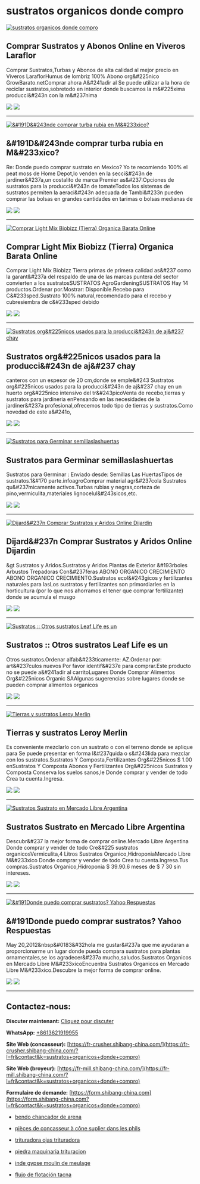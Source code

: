 # sustratos organicos donde compro

<a href="https://swt.shibang-china.com/?l=fr&img&k=sustratos+organicos+donde+compro" target="_blank">![sustratos organicos donde compro](http://static.shibang-china.com/all-800x300/378.jpg)</a>

## Comprar Sustratos y Abonos Online en Viveros Laraflor
Comprar Sustratos,Turbas y Abonos de alta calidad al mejor precio en Viveros LaraflorHumus de lombriz 100% Abono org&#225nico GrowBarato.netComprar ahora A&#241adir al Se puede utilizar a la hora de reciclar sustratos,sobretodo en interior donde buscamos la m&#225xima producci&#243n con la m&#237nima


<a href="https://whatsapp.shibangsoft.com/WhatsApp.php" target="_blank" title="WhatsApp">![](http://static.shibang-china.com/icon/whatsapp.png)</a> <a href="https://swt.shibang-china.com/?l=fr&icon&k=sustratos+organicos+donde+compro" target="_blank">![](http://static.shibang-china.com/icon/chat-fr.png)</a>

---

<a href="https://swt.shibang-china.com/?l=fr&img&k=sustratos+organicos+donde+compro" target="_blank">![&#191D&#243nde comprar turba rubia en M&#233xico?](http://static.shibang-china.com/all-800x300/314.jpg)</a>

## &#191D&#243nde comprar turba rubia en M&#233xico?
Re: Donde puedo comprar sustrato en Mexico? Yo te recomiendo 100% el peat moss de Home Depot,lo venden en la secci&#243n de jardiner&#237a,un costalito de marca Premier as&#237:Opciones de sustratos para la producci&#243n de tomateTodos los sistemas de sustratos permiten la aeraci&#243n adecuada de Tambi&#233n pueden comprar las bolsas en grandes cantidades en tarimas o bolsas medianas de


<a href="https://whatsapp.shibangsoft.com/WhatsApp.php" target="_blank" title="WhatsApp">![](http://static.shibang-china.com/icon/whatsapp.png)</a> <a href="https://swt.shibang-china.com/?l=fr&icon&k=sustratos+organicos+donde+compro" target="_blank">![](http://static.shibang-china.com/icon/chat-fr.png)</a>

---

<a href="https://swt.shibang-china.com/?l=fr&img&k=sustratos+organicos+donde+compro" target="_blank">![Comprar Light Mix Biobizz (Tierra) Organica Barata Online](http://static.shibang-china.com/all-800x300/517.jpg)</a>

## Comprar Light Mix Biobizz (Tierra) Organica Barata Online
Comprar Light Mix Biobizz Tierra primas de primera calidad as&#237 como la garant&#237a del respaldo de una de las marcas puntera del sector convierten a los sustratosSUSTRATOS AgroGardeningSUSTRATOS Hay 14 productos.Ordenar por.Mostrar: Disponible.Recebo para C&#233sped.Sustrato 100% natural,recomendado para el recebo y cubresiembra de c&#233sped debido


<a href="https://whatsapp.shibangsoft.com/WhatsApp.php" target="_blank" title="WhatsApp">![](http://static.shibang-china.com/icon/whatsapp.png)</a> <a href="https://swt.shibang-china.com/?l=fr&icon&k=sustratos+organicos+donde+compro" target="_blank">![](http://static.shibang-china.com/icon/chat-fr.png)</a>

---

<a href="https://swt.shibang-china.com/?l=fr&img&k=sustratos+organicos+donde+compro" target="_blank">![Sustratos org&#225nicos usados para la producci&#243n de aj&#237 chay](http://static.shibang-china.com/all-800x300/336.jpg)</a>

## Sustratos org&#225nicos usados para la producci&#243n de aj&#237 chay
canteros con un espesor de 20 cm,donde se emple&#243 Sustratos org&#225nicos usados para la producci&#243n de aj&#237 chay en un huerto org&#225nico intensivo del tr&#243picoVenta de recebo,tierras y sustratos para jardineria enPensando en las necesidades de la jardiner&#237a profesional,ofrecemos todo tipo de tierras y sustratos.Como novedad de este a&#241o,


<a href="https://whatsapp.shibangsoft.com/WhatsApp.php" target="_blank" title="WhatsApp">![](http://static.shibang-china.com/icon/whatsapp.png)</a> <a href="https://swt.shibang-china.com/?l=fr&icon&k=sustratos+organicos+donde+compro" target="_blank">![](http://static.shibang-china.com/icon/chat-fr.png)</a>

---

<a href="https://swt.shibang-china.com/?l=fr&img&k=sustratos+organicos+donde+compro" target="_blank">![Sustratos para Germinar semillaslashuertas](http://static.shibang-china.com/all-800x300/1274.jpg)</a>

## Sustratos para Germinar semillaslashuertas
Sustratos para Germinar : Enviado desde: Semillas Las HuertasTipos de sustratos.1&#170 parte.infoagroComprar material agr&#237cola Sustratos qu&#237micamente activos.Turbas rubias y negras,corteza de pino,vermiculita,materiales lignocelul&#243sicos,etc.


<a href="https://whatsapp.shibangsoft.com/WhatsApp.php" target="_blank" title="WhatsApp">![](http://static.shibang-china.com/icon/whatsapp.png)</a> <a href="https://swt.shibang-china.com/?l=fr&icon&k=sustratos+organicos+donde+compro" target="_blank">![](http://static.shibang-china.com/icon/chat-fr.png)</a>

---

<a href="https://swt.shibang-china.com/?l=fr&img&k=sustratos+organicos+donde+compro" target="_blank">![Dijard&#237n Comprar Sustratos y Aridos Online Dijardin](http://static.shibang-china.com/all-800x300/250.jpg)</a>

## Dijard&#237n Comprar Sustratos y Aridos Online Dijardin
&gt Sustratos y Aridos.Sustratos y Aridos Plantas de Exterior &#193rboles Arbustos Trepadoras Con&#237feras ABONO ORGANICO CRECIMIENTO ABONO ORGANICO CRECIMIENTO.Sustratos ecol&#243gicos y fertilizantes naturales para lasLos sustratos y fertilizantes son primordiarles en la horticultura (por lo que nos ahorramos el tener que comprar fertilizante) donde se acumula el musgo


<a href="https://whatsapp.shibangsoft.com/WhatsApp.php" target="_blank" title="WhatsApp">![](http://static.shibang-china.com/icon/whatsapp.png)</a> <a href="https://swt.shibang-china.com/?l=fr&icon&k=sustratos+organicos+donde+compro" target="_blank">![](http://static.shibang-china.com/icon/chat-fr.png)</a>

---

<a href="https://swt.shibang-china.com/?l=fr&img&k=sustratos+organicos+donde+compro" target="_blank">![Sustratos :: Otros sustratos Leaf Life es un](http://static.shibang-china.com/all-800x300/1017.jpg)</a>

## Sustratos :: Otros sustratos Leaf Life es un
Otros sustratos.Ordenar alfab&#233ticamente: AZ.Ordenar por: art&#237culos nuevos Por favor identif&#237e para comprar.Este producto no se puede a&#241adir al carritoLugares Donde Comprar Alimentos Org&#225nicos Organic SAAlgunas sugerencias sobre lugares donde se pueden comprar alimentos organicos


<a href="https://whatsapp.shibangsoft.com/WhatsApp.php" target="_blank" title="WhatsApp">![](http://static.shibang-china.com/icon/whatsapp.png)</a> <a href="https://swt.shibang-china.com/?l=fr&icon&k=sustratos+organicos+donde+compro" target="_blank">![](http://static.shibang-china.com/icon/chat-fr.png)</a>

---

<a href="https://swt.shibang-china.com/?l=fr&img&k=sustratos+organicos+donde+compro" target="_blank">![Tierras y sustratos Leroy Merlin](http://static.shibang-china.com/all-800x300/799.jpg)</a>

## Tierras y sustratos Leroy Merlin
Es conveniente mezclarlo con un sustrato o con el terreno donde se aplique para Se puede presentar en forma l&#237quida o s&#243lida para mezclar con los sustratos.Sustratos Y Composta,Fertilizantes Org&#225nicos $ 1.00 enSustratos Y Composta Abonos y Fertilizantes Org&#225nicos Sustratos y Composta Conserva los suelos sanos,le Donde comprar y vender de todo Crea tu cuenta.Ingresa.


<a href="https://whatsapp.shibangsoft.com/WhatsApp.php" target="_blank" title="WhatsApp">![](http://static.shibang-china.com/icon/whatsapp.png)</a> <a href="https://swt.shibang-china.com/?l=fr&icon&k=sustratos+organicos+donde+compro" target="_blank">![](http://static.shibang-china.com/icon/chat-fr.png)</a>

---

<a href="https://swt.shibang-china.com/?l=fr&img&k=sustratos+organicos+donde+compro" target="_blank">![Sustratos Sustrato en Mercado Libre Argentina](http://static.shibang-china.com/all-800x300/1421.jpg)</a>

## Sustratos Sustrato en Mercado Libre Argentina
Descubr&#237 la mejor forma de comprar online.Mercado Libre Argentina Donde comprar y vender de todo Cre&#225 sustratos organicosVermiculita,4 Litros Sustratos Organico,HidroponiaMercado Libre M&#233xico Donde comprar y vender de todo Crea tu cuenta.Ingresa.Tus compras.Sustratos Organico,Hidroponia $ 39.90.6 meses de $ 7 30 sin intereses.


<a href="https://whatsapp.shibangsoft.com/WhatsApp.php" target="_blank" title="WhatsApp">![](http://static.shibang-china.com/icon/whatsapp.png)</a> <a href="https://swt.shibang-china.com/?l=fr&icon&k=sustratos+organicos+donde+compro" target="_blank">![](http://static.shibang-china.com/icon/chat-fr.png)</a>

---

<a href="https://swt.shibang-china.com/?l=fr&img&k=sustratos+organicos+donde+compro" target="_blank">![&#191Donde puedo comprar sustratos? Yahoo Respuestas](http://static.shibang-china.com/all-800x300/299.jpg)</a>

## &#191Donde puedo comprar sustratos? Yahoo Respuestas
May 20,2012&nbsp&#0183&#32hola me gustar&#237a que me ayudaran a proporcionarme un lugar donde pueda compara sustratos para plantas ornamentales,se los agradecer&#237a mucho,saludos.Sustratos Organicos en Mercado Libre M&#233xicoEncuentra Sustratos Organicos en Mercado Libre M&#233xico.Descubre la mejor forma de comprar online.


<a href="https://whatsapp.shibangsoft.com/WhatsApp.php" target="_blank" title="WhatsApp">![](http://static.shibang-china.com/icon/whatsapp.png)</a> <a href="https://swt.shibang-china.com/?l=fr&icon&k=sustratos+organicos+donde+compro" target="_blank">![](http://static.shibang-china.com/icon/chat-fr.png)</a>

---
## Contactez-nous:

**Discuter maintenant:** [Cliquez pour discuter](https://swt.shibang-china.com?l=fr&contact&k=sustratos+organicos+donde+compro)

**WhatsApp:**  [+8613621919955](https://whatsapp.shibangsoft.com/WhatsApp.php)

**Site Web (concasseur):** [https://fr-crusher.shibang-china.com/](https://fr-crusher.shibang-china.com/?l=fr&contact&k=sustratos+organicos+donde+compro)

**Site Web (broyeur):** [https://fr-mill.shibang-china.com/](https://fr-mill.shibang-china.com/?l=fr&contact&k=sustratos+organicos+donde+compro)

**Formulaire de demande:** [https://form.shibang-china.com](https://form.shibang-china.com?l=fr&contact&k=sustratos+organicos+donde+compro)

* [bendo chancador de arena](../63/bendo%20chancador%20de%20arena.md)

* [pièces de concasseur à cône suplier dans les phils](../61/pi%C3%A8ces%20de%20concasseur%20%C3%A0%20c%C3%B4ne%20suplier%20dans%20les%20phils.md)

* [trituradora ojas trituradora](../63/trituradora%20ojas%20trituradora.md)

* [piedra maquinaria trituracion](../63/piedra%20maquinaria%20trituracion.md)

* [inde gypse moulin de meulage](../61/inde%20gypse%20moulin%20de%20meulage.md)

* [flujo de flotación tacna](../64/flujo%20de%20flotaci%C3%B3n%20tacna.md)